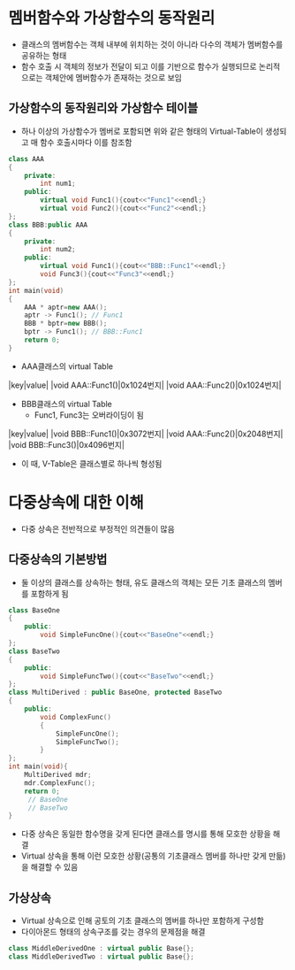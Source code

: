 # 멤버함수와 가상함수의 동작원리
* 클래스의 멤버함수는 객체 내부에 위치하는 것이 아니라 다수의 객체가 멤버함수를 공유하는 형태
* 함수 호출 시 객체의 정보가 전달이 되고 이를 기반으로 함수가 실행되므로 논리적으로는 객체안에 멤버함수가 존재하는 것으로 보임

## 가상함수의 동작원리와 가상함수 테이블 
* 하나 이상의 가상함수가 멤버로 포함되면 위와 같은 형태의 Virtual-Table이 생성되고 매 함수 호출시마다 이를 참조함

```c++
class AAA
{
    private:
        int num1;
    public:
        virtual void Func1(){cout<<"Func1"<<endl;}
        virtual void Func2(){cout<<"Func2"<<endl;}
};   
class BBB:public AAA
{
    private:
        int num2;
    public:
        virtual void Func1(){cout<<"BBB::Func1"<<endl;}
        void Func3(){cout<<"Func3"<<endl;}
};
int main(void)
{
    AAA * aptr=new AAA();
    aptr -> Func1(); // Func1
    BBB * bptr=new BBB();
    bptr -> Func1(); // BBB::Func1
    return 0;
}
```
* AAA클래스의 virtual Table

|key|value|
|void AAA::Func1()|0x1024번지|
|void AAA::Func2()|0x1024번지|

* BBB클래스의 virtual Table
    * Func1, Func3는 오버라이딩이 됨

|key|value|
|void BBB::Func1()|0x3072번지|
|void AAA::Func2()|0x2048번지|
|void BBB::Func3()|0x4096번지|


* 이 때, V-Table은 클래스별로 하나씩 형성됨

# 다중상속에 대한 이해
* 다중 상속은 전반적으로 부정적인 의견들이 많음

## 다중상속의 기본방법
* 둘 이상의 클래스를 상속하는 형태, 유도 클래스의 객체는 모든 기초 클래스의 멤버를 포함하게 됨
```c++
class BaseOne
{
    public:
        void SimpleFuncOne(){cout<<"BaseOne"<<endl;}
};
class BaseTwo
{
    public:
        void SimpleFuncTwo(){cout<<"BaseTwo"<<endl;}
};
class MultiDerived : public BaseOne, protected BaseTwo
{
    public:
        void ComplexFunc()
        {
            SimpleFuncOne();
            SimpleFuncTwo();
        }
};
int main(void){
    MultiDerived mdr;
    mdr.ComplexFunc();
    return 0;
     // BaseOne
     // BaseTwo
}
```
* 다중 상속은 동일한 함수명을 갖게 된다면 클래스를 명시를 통해 모호한 상황을 해결
* Virtual 상속을 통해 이런 모호한 상황(공통의 기초클래스 멤버를 하나만 갖게 만듦)을 해결할 수 있음
## 가상상속
* Virtual 상속으로 인해 공토의 기초 클래스의 멤버를 하나만 포함하게 구성함
* 다이아몬드 형태의 상속구조를 갖는 경우의 문제점을 해결
```c++
class MiddleDerivedOne : virtual public Base{};
class MiddleDerivedTwo : virtual public Base{};

```